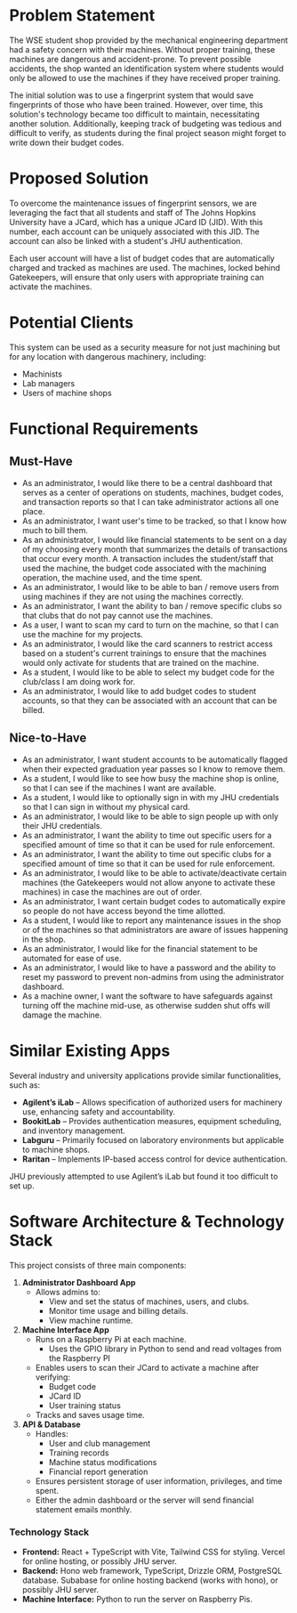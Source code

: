 # Problem Statement

The WSE student shop provided by the mechanical engineering department had a safety concern with their machines. Without proper training, these machines are dangerous and accident-prone. To prevent possible accidents, the shop wanted an identification system where students would only be allowed to use the machines if they have received proper training. 

The initial solution was to use a fingerprint system that would save fingerprints of those who have been trained. However, over time, this solution's technology became too difficult to maintain, necessitating another solution. Additionally, keeping track of budgeting was tedious and difficult to verify, as students during the final project season might forget to write down their budget codes.

# Proposed Solution

To overcome the maintenance issues of fingerprint sensors, we are leveraging the fact that all students and staff of The Johns Hopkins University have a JCard, which has a unique JCard ID (JID). With this number, each account can be uniquely associated with this JID. The account can also be linked with a student's JHU authentication.

Each user account will have a list of budget codes that are automatically charged and tracked as machines are used. The machines, locked behind Gatekeepers, will ensure that only users with appropriate training can activate the machines.

# Potential Clients

This system can be used as a security measure for not just machining but for any location with dangerous machinery, including:
- Machinists
- Lab managers
- Users of machine shops

# Functional Requirements

## Must-Have
- As an administrator, I would like there to be a central dashboard that serves as a center of operations on students, machines, budget codes, and transaction reports so that I can take administrator actions all one place.
- As an administrator, I want user's time to be tracked, so that I know how much to bill them.
- As an administrator, I would like financial statements to be sent on a day of my choosing every month that summarizes the details of transactions that occur every month. A transaction includes the student/staff that used the machine, the budget code associated with the machining operation, the machine used, and the time spent.
- As an administrator, I would like to be able to ban / remove users from using machines if they are not using the machines correctly.
- As an administrator, I want the ability to ban / remove specific clubs so that clubs that do not pay cannot use the machines.
- As a user, I want to scan my card to turn on the machine, so that I can use the machine for my projects.
- As an administrator, I would like the card scanners to restrict access based on a student's current trainings to ensure that the machines would only activate for students that are trained on the machine.
- As a student, I would like to be able to select my budget code for the club/class I am doing work for.
- As an administrator, I would like to add budget codes to student accounts, so that they can be associated with an account that can be billed.

## Nice-to-Have
- As an administrator, I want student accounts to be automatically flagged when their expected graduation year passes so I know to remove them.
- As a student, I would like to see how busy the machine shop is online, so that I can see if the machines I want are available.
- As a student, I would like to optionally sign in with my JHU credentials so that I can sign in without my physical card.
- As an administrator, I would like to be able to sign people up with only their JHU credentials.
- As an administrator, I want the ability to time out specific users for a specified amount of time so that it can be used for rule enforcement.
- As an administrator, I want the ability to time out specific clubs for a specified amount of time so that it can be used for rule enforcement.
- As an administrator, I would like to be able to activate/deactivate certain machines (the Gatekeepers would not allow anyone to activate these machines) in case the machines are out of order.
- As an administrator, I want certain budget codes to automatically expire so people do not have access beyond the time allotted.
- As a student, I would like to report any maintenance issues in the shop or of the machines so that administrators are aware of issues happening in the shop.
- As an administrator, I would like for the financial statement to be automated for ease of use.
- As an administrator, I would like to have a password and the ability to reset my password to prevent non-admins from using the administrator dashboard.
- As a machine owner, I want the software to have safeguards against turning off the machine mid-use, as otherwise sudden shut offs will damage the machine.

# Similar Existing Apps

Several industry and university applications provide similar functionalities, such as:
- **Agilent’s iLab** – Allows specification of authorized users for machinery use, enhancing safety and accountability.
- **BookitLab** – Provides authentication measures, equipment scheduling, and inventory management.
- **Labguru** – Primarily focused on laboratory environments but applicable to machine shops.
- **Raritan** – Implements IP-based access control for device authentication.

JHU previously attempted to use Agilent’s iLab but found it too difficult to set up.

# Software Architecture & Technology Stack

This project consists of three main components:
1. **Administrator Dashboard App**
   - Allows admins to:
     - View and set the status of machines, users, and clubs.
     - Monitor time usage and billing details.
     - View machine runtime.
2. **Machine Interface App**
   - Runs on a Raspberry Pi at each machine.
      - Uses the GPIO library in Python to send and read voltages from the Raspberry PI
   - Enables users to scan their JCard to activate a machine after verifying:
     - Budget code
     - JCard ID
     - User training status
   - Tracks and saves usage time.
3. **API & Database**
   - Handles:
     - User and club management
     - Training records
     - Machine status modifications
     - Financial report generation
   - Ensures persistent storage of user information, privileges, and time spent.
   - Either the admin dashboard or the server will send financial statement emails monthly.

### Technology Stack
- **Frontend:** React + TypeScript with Vite, Tailwind CSS for styling. Vercel for online hosting, or possibly JHU server.
- **Backend:** Hono web framework, TypeScript, Drizzle ORM, PostgreSQL database. Subabase for online hosting backend (works with hono), or possibly JHU server.
- **Machine Interface:** Python to run the server on Raspberry Pis.
